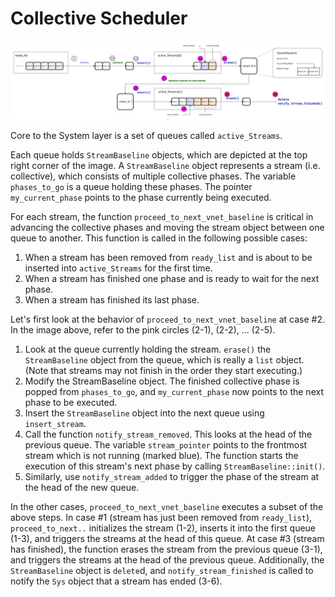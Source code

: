 # Collective Scheduler
![System Layer Queue](/_static/images/system_overview_queue.svg)

Core to the System layer is a set of queues called `active_Streams`.

Each queue holds `StreamBaseline` objects, which are depicted at the top right corner of the image. A `StreamBaseline` object represents a stream (i.e. collective), which consists of multiple collective phases. The variable `phases_to_go` is a queue holding these phases. The pointer `my_current_phase` points to the phase currently being executed.

For each stream, the function `proceed_to_next_vnet_baseline` is critical in advancing the collective phases and moving the stream object between one queue to another.
This function is called in the following possible cases:

1. When a stream has been removed from `ready_list` and is about to be inserted into `active_Streams` for the first time. 
2. When a stream has finished one phase and is ready to wait for the next phase. 
3. When a stream has finished its last phase.  

Let's first look at the behavior of `proceed_to_next_vnet_baseline` at case #2. In the image above, refer to the pink circles (2-1), (2-2), ... (2-5).

1. Look at the queue currently holding the stream. `erase()` the `StreamBaseline` object from the queue, which is really a `list` object. (Note that streams may not finish in the order they start executing.)
2. Modify the StreamBaseline object. The finished collective phase is popped from `phases_to_go`, and `my_current_phase` now points to the next phase to be executed.
3. Insert the `StreamBaseline` object into the next queue using `insert_stream`. 
4. Call the function `notify_stream_removed`. This looks at the head of the previous queue. The variable `stream_pointer` points to the frontmost stream which is not running (marked blue). The function starts the execution of this stream's next phase by calling `StreamBaseline::init()`.
5. Similarly, use `notify_stream_added` to trigger the phase of the stream at the head of the new queue.

In the other cases, `proceed_to_next_vnet_baseline` executes a subset of the above steps. In case #1 (stream has just been removed from `ready_list`), `proceed_to_next..` initializes the stream (1-2), inserts it into the first queue (1-3), and triggers the streams at the head of this queue. At case #3 (stream has finished), the function erases the stream from the previous queue (3-1), and triggers the streams at the head of the previous queue. Additionally, the `StreamBaseline` object is `delete`d, and `notify_stream_finished` is called to notify the `Sys` object that a stream has ended (3-6).

